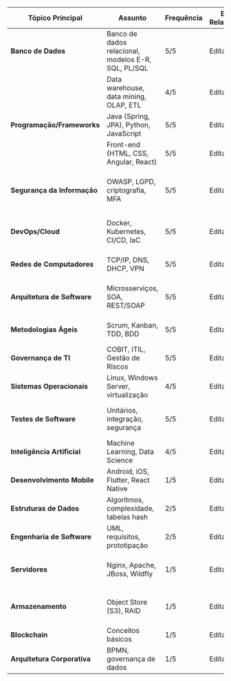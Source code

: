 | **Tópico Principal**               | **Assunto**                                                                 | **Frequência** | **Editais Relacionados** | **Observações**                                                                 |
|------------------------------------|-----------------------------------------------------------------------------|----------------|--------------------------|--------------------------------------------------------------------------------|
| **Banco de Dados**                 | Banco de dados relacional, modelos E-R, SQL, PL/SQL                         | 5/5            | Edital 1-5              | Inclui NoSQL (MongoDB) no Edital 5                                             |
|                                    | Data warehouse, data mining, OLAP, ETL                                      | 4/5            | Edital 1-4              | Edital 5 reforça conceitos de Big Data                                         |
| **Programação/Frameworks**         | Java (Spring, JPA), Python, JavaScript                                      | 5/5            | Edital 1-5              | Edital 5 adiciona Kotlin, PHP, .ASP                                           |
|                                    | Front-end (HTML, CSS, Angular, React)                                       | 5/5            | Edital 1-5              | Edital 5 inclui SPA/PWA e UX                                                  |
| **Segurança da Informação**        | OWASP, LGPD, criptografia, MFA                                             | 5/5            | Edital 1-5              | Edital 5 adiciona JWT, SAML e política de trabalho remoto                     |
| **DevOps/Cloud**                   | Docker, Kubernetes, CI/CD, IaC                                             | 5/5            | Edital 1-5              | Edital 5 inclui VMware e orquestração avançada                                |
| **Redes de Computadores**          | TCP/IP, DNS, DHCP, VPN                                                     | 5/5            | Edital 1-5              | Edital 5 detalha servidores de rede                                           |
| **Arquitetura de Software**        | Microsserviços, SOA, REST/SOAP                                             | 5/5            | Edital 1-5              | Edital 5 aprofunda padrões de integração                                      |
| **Metodologias Ágeis**            | Scrum, Kanban, TDD, BDD                                                    | 5/5            | Edital 1-5              | Edital 5 adiciona GRASP e SOLID                                               |
| **Governança de TI**               | COBIT, ITIL, Gestão de Riscos                                              | 5/5            | Edital 1-5              |                                                                                |
| **Sistemas Operacionais**          | Linux, Windows Server, virtualização                                       | 4/5            | Edital 1,2,4,5          | Edital 5 especifica VMware 6.5+                                               |
| **Testes de Software**             | Unitários, integração, segurança                                           | 5/5            | Edital 1-5              | Edital 5 adiciona testes específicos para web                                 |
| **Inteligência Artificial**        | Machine Learning, Data Science                                             | 4/5            | Edital 1-4              |                                                                                |
| **Desenvolvimento Mobile**         | Android, iOS, Flutter, React Native                                        | 1/5            | Edital 5                | *(EXCLUSIVO)* Tecnologias móveis diversas                                     |
| **Estruturas de Dados**            | Algoritmos, complexidade, tabelas hash                                     | 2/5            | Edital 4,5              | Torna-se mais relevante                                                       |
| **Engenharia de Software**         | UML, requisitos, prototipação                                              | 2/5            | Edital 4,5              | Edital 5 detalha ciclo de vida completo                                       |
| **Servidores**                     | Nginx, Apache, JBoss, Wildfly                                              | 1/5            | Edital 5                | *(EXCLUSIVO)* Especificação detalhada de servidores                           |
| **Armazenamento**                  | Object Store (S3), RAID                                                     | 1/5            | Edital 5                | *(EXCLUSIVO)* Novos conceitos de armazenamento                                |
| **Blockchain**                     | Conceitos básicos                                                           | 1/5            | Edital 3                |                                                                                |
| **Arquitetura Corporativa**        | BPMN, governança de dados                                                   | 1/5            | Edital 3                |                                                                                |

